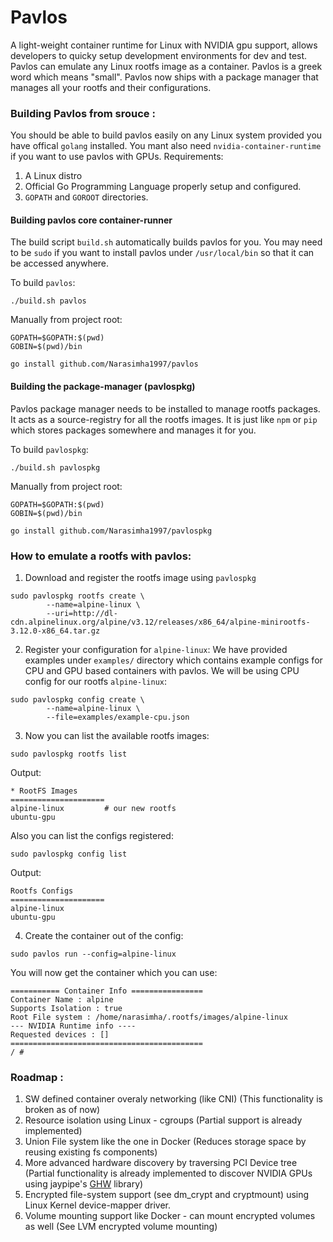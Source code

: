 # Pavlos
A light-weight container runtime for Linux with NVIDIA gpu support, allows developers to quicky setup development environments for dev and test. Pavlos can emulate any Linux rootfs image as a container.
Pavlos is a greek word which means "small". Pavlos now ships with a package manager that manages all your rootfs and their configurations.

### Building Pavlos from srouce :
You should be able to build pavlos easily on any Linux system provided you have offical `golang` installed. You mant also need  `nvidia-container-runtime` if you want to use pavlos with GPUs.
Requirements:
 1. A Linux distro 
 2. Official Go Programming Language properly setup and configured.
 3. `GOPATH` and `GOROOT` directories.

#### Building pavlos core container-runner
The build script `build.sh` automatically builds pavlos for you. You may need to be `sudo` if you want to install pavlos under `/usr/local/bin` so that it can be accessed anywhere.

To build `pavlos`:
```
./build.sh pavlos
```
Manually from project root:
```
GOPATH=$GOPATH:$(pwd)
GOBIN=$(pwd)/bin

go install github.com/Narasimha1997/pavlos
```

#### Building the package-manager (pavlospkg)
Pavlos package manager needs to be installed to manage rootfs packages. It acts as a source-registry for all the rootfs images. It is just like `npm` or `pip` which stores packages somewhere and manages it for you.

To build `pavlospkg`:
```
./build.sh pavlospkg
```

Manually from project root:
```
GOPATH=$GOPATH:$(pwd)
GOBIN=$(pwd)/bin

go install github.com/Narasimha1997/pavlospkg
```

### How to emulate a rootfs with pavlos:
1. Download and register the rootfs image using `pavlospkg`
```
sudo pavlospkg rootfs create \
        --name=alpine-linux \
        --uri=http://dl-cdn.alpinelinux.org/alpine/v3.12/releases/x86_64/alpine-minirootfs-3.12.0-x86_64.tar.gz
```

2. Register your configuration for `alpine-linux`:
We have provided examples under `examples/` directory which contains example configs for CPU and GPU based containers with pavlos. We will be using CPU config for our rootfs `alpine-linux`:
```
sudo pavlospkg config create \
        --name=alpine-linux \
        --file=examples/example-cpu.json
```

3. Now you can list the available rootfs images:
```
sudo pavlospkg rootfs list
```
Output:
```
* RootFS Images 
=====================
alpine-linux         # our new rootfs
ubuntu-gpu
```
Also you can list the configs registered:
```
sudo pavlospkg config list
```
Output:
```
Rootfs Configs
=====================
alpine-linux
ubuntu-gpu
```

4. Create the container out of the config:
```
sudo pavlos run --config=alpine-linux
```
You will now get the container which you can use:
```
=========== Container Info ================
Container Name : alpine
Supports Isolation : true
Root File system : /home/narasimha/.rootfs/images/alpine-linux
--- NVIDIA Runtime info ----
Requested devices : []
===========================================
/ # 
```

### Roadmap : 
1. SW defined container overaly networking (like CNI) (This functionality is broken as of now)
2. Resource isolation using Linux - cgroups (Partial support is already implemented)
3. Union File system like the one in Docker (Reduces storage space by reusing existing fs components)
4. More advanced hardware discovery by traversing PCI Device tree (Partial functionality is already implemented to discover NVIDIA GPUs using jaypipe's [GHW](https://github.com/jaypipes/ghw) library)
5. Encrypted file-system support (see dm_crypt and cryptmount) using Linux Kernel device-mapper driver.
6. Volume mounting support like Docker - can mount encrypted volumes as well (See LVM encrypted volume mounting)


